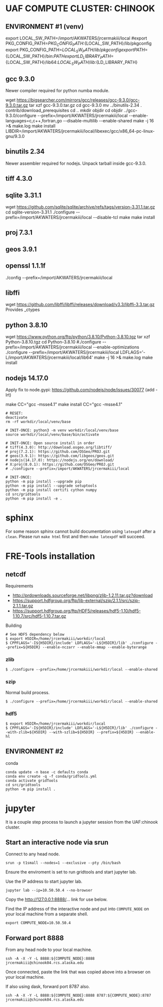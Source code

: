# UAF COMPUTE CLUSTER: CHINOOK

## ENVIRONMENT #1 (venv)

export LOCAL_SW_PATH=/import/AKWATERS/jrcermakiii/local
#export PKG_CONFIG_PATH=${PKG_CONFIG_PATH}:${LOCAL_SW_PATH}/lib/pkgconfig
export PKG_CONFIG_PATH=${LOCAL_SW_PATH}/lib/pkgconfig
export PATH=${LOCAL_SW_PATH}/bin:${PATH}
export LD_LIBRARY_PATH=${LOCAL_SW_PATH}/lib64:${LOCAL_SW_PATH}/lib:${LD_LIBRARY_PATH}

## gcc 9.3.0

Newer compiler required for python numba module.

wget https://bigsearcher.com/mirrors/gcc/releases/gcc-9.3.0/gcc-9.3.0.tar.gz
tar xzf gcc-9.3.0.tar.gz
cd gcc-9.3.0
mv ../binutils-2.34 .
contrib/download_prerequisites
cd ..
mkdir objdir
cd objdir
../gcc-9.3.0/configure --prefix=/import/AKWATERS/jrcermakiii/local --enable-languages=c,c++,fortran,go --disable-multilib --enable-shared
make -j 16 >& make.log
make install
LIBDIR=/import/AKWATERS/jrcermakiii/local/libexec/gcc/x86_64-pc-linux-gnu/9.3.0

## binutils 2.34

Newer assembler required for nodejs.  Unpack tarball inside gcc-9.3.0.

## tiff 4.3.0

## sqlite 3.31.1

wget https://github.com/sqlite/sqlite/archive/refs/tags/version-3.31.1.tar.gz
cd sqlite-version-3.31.1
./configure --prefix=/import/AKWATERS/jrcermakiii/local --disable-tcl
make
make install

## proj 7.3.1

## geos 3.9.1

## openssl 1.1.1f
./config --prefix=/import/AKWATERS/jrcermakiii/local

## libffi

wget https://github.com/libffi/libffi/releases/download/v3.3/libffi-3.3.tar.gz
Provides _ctypes

## python 3.8.10

wget https://www.python.org/ftp/python/3.8.10/Python-3.8.10.tgz
tar xzf Python-3.8.10.tgz
cd Python-3.8.10
#./configure --prefix=/import/AKWATERS/jrcermakiii/local --enable-optimizations
./configure --prefix=/import/AKWATERS/jrcermakiii/local LDFLAGS='-L/import/AKWATERS/jrcermakiii/local/lib64'
make -j 16 >& make.log
make install

## nodejs 14.17.0
Apply fix to node.gypi:
  https://github.com/nodejs/node/issues/30077 (add -lrt)

make CC="gcc -msse4.1"
make install CC="gcc -msse4.1"

```
# RESET:
deactivate
rm -rf workdir/local/venv/base

# INIT-ONCE: python3 -m venv workdir/local/venv/base
source workdir/local/venv/base/bin/activate

# INIT-ONCE: Open source install in order
# tiff(4.3.0): http://download.osgeo.org/libtiff/
# proj(7.2.1): https://github.com/OSGeo/PROJ.git
# geos(3.9.1): https://github.com/libgeos/geos.git
# nodejs(14.17.0): https://nodejs.org/en/download/
# X:proj(8.0.1): https://github.com/OSGeo/PROJ.git
# ./configure --prefix=/import/AKWATERS/jrcermakiii/local

# INIT-ONCE:
python -m pip install --upgrade pip
python -m pip install --upgrade setuptools
python -m pip install certifi cython numpy
cd src/gridtools
python -m pip install -e .
```

# sphinx

For some reason sphinx cannot build documentation using `latexpdf` after
a `clean`.  Please run `make html` first and then `make latexpdf` will
succeed.

# FRE-Tools installation

## netcdf

Requirements
 * http://prdownloads.sourceforge.net/libpng/zlib-1.2.11.tar.gz?download
 * https://support.hdfgroup.org/ftp/lib-external/szip/2.1.1/src/szip-2.1.1.tar.gz
 * https://support.hdfgroup.org/ftp/HDF5/releases/hdf5-1.10/hdf5-1.10.7/src/hdf5-1.10.7.tar.gz

Building
```
# See HDF5 dependency below
$ export H5DIR=/home/jrcermakiii/workdir/local
$ CPPFLAGS='-I${H5DIR}/include' LDFLAGS='-L${H5DIR}/lib' ./configure --prefix=${H5DIR} --enable-nczarr --enable-mmap --enable-byterange 
```

### zlib

```
$ ./configure --prefix=/home/jrcermakiii/workdir/local --enable-shared
```
 
### szip

Normal build process.

```
$ ./configure --prefix=/home/jrcermakiii/workdir/local --enable-shared
```

### hdf5

```
$ export H5DIR=/home/jrcermakiii/workdir/local
$ CPPFLAGS='-I${H5DIR}/include' LDFLAGS='-L${H5DIR}/lib' ./configure --with-zlib=${H5DIR} --with-szlib=${H5DIR} --prefix=${H5DIR} --enable-hl
```

## ENVIRONMENT #2

conda

```
conda update -n base -c defaults conda
conda env create -q -f conda/gridTools.yml
conda activate gridTools
cd src/gridtools
python -m pip install .
```

# jupyter

It is a couple step process to launch a jupyter session from
the UAF:chinook cluster.

## Start an interactive node via srun

Connect to any head node.

```
srun -p t1small --nodes=1 --exclusive --pty /bin/bash
```

Ensure the enviroment is set to run gridtools and start jupyter lab.

Use the IP address to start jupyter lab.

```
jupyter lab --ip=10.50.50.4 --no-browser
```

Copy the http://127.0.0.1:8888/... link for use below.

Find the IP address of the interactive node and put into
`COMPUTE_NODE` on your local machine from
a separate shell.

```
export COMPUTE_NODE=10.50.50.4
```

## Forward port 8888

From any head node to your local machine.

```
ssh -A -X -Y -L 8888:${COMPUTE_NODE}:8888 jrcermakiii@chinook04.rcs.alaska.edu
```

Once connected, paste the link that was copied above into a browser on
your local machine.

If also using dask, forward port 8787 also.

```
ssh -A -X -Y -L 8888:${COMPUTE_NODE}:8888 8787:${COMPUTE_NODE}:8787 jrcermakiii@chinook04.rcs.alaska.edu
```


